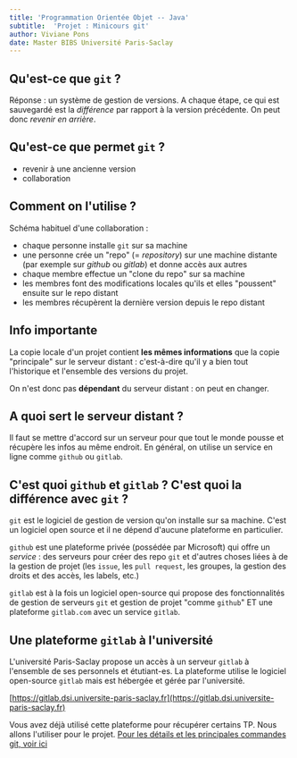 ```yaml
---
title: 'Programmation Orientée Objet -- Java'
subtitle:  'Projet : Minicours git'
author: Viviane Pons
date: Master BIBS Université Paris-Saclay 
---
```


## Qu'est-ce que `git` ?

Réponse : un système de gestion de versions. A chaque étape, ce qui est sauvegardé est la *différence* par rapport à la version précédente. On peut donc *revenir en arrière*.

## Qu'est-ce que permet `git` ?

* revenir à une ancienne version
* collaboration

## Comment on l'utilise ?

Schéma habituel d'une collaboration :

* chaque personne installe `git` sur sa machine
* une personne crée un "repo" (= *repository*) sur une machine distante (par exemple sur *github* ou *gitlab*) et donne accès aux autres 
* chaque membre effectue un "clone du repo" sur sa machine
* les membres font des modifications locales qu'ils et elles "poussent" ensuite sur le repo distant
* les membres récupèrent la dernière version depuis le repo distant

## Info importante

La copie locale d'un projet contient **les mêmes informations** que la copie "principale" sur le serveur distant : c'est-à-dire qu'il y a bien tout l'historique et l'ensemble des versions du projet.

On n'est donc pas **dépendant** du serveur distant : on peut en changer. 

## A quoi sert le serveur distant ?

Il faut se mettre d'accord sur un serveur pour que tout le monde pousse et récupère les infos au même endroit. En général, on utilise un service en ligne comme `github` ou `gitlab`. 

## C'est quoi `github` et `gitlab` ? C'est quoi la différence avec `git` ?

`git` est le logiciel de gestion de version qu'on installe sur sa machine. C'est un logiciel open source et il ne dépend d'aucune plateforme en particulier.

`github` est une plateforme privée (possédée par Microsoft) qui offre un *service* : des serveurs pour créer des repo `git` et d'autres choses liées à de la gestion de projet (les `issue`, les `pull request`, les groupes, la gestion des droits et des accès, les labels, etc.) 

`gitlab` est à la fois un logiciel open-source qui propose des fonctionnalités de gestion de serveurs `git` et gestion de projet "comme `github`" ET une plateforme `gitlab.com` avec un service `gitlab`. 

## Une plateforme `gitlab` à l'université

L'université Paris-Saclay propose un accès à un serveur `gitlab` à l'ensemble de ses personnels et étutiant-es. La plateforme utilise le logiciel open-source `gitlab` mais est hébergée et gérée par l'université.

[https://gitlab.dsi.universite-paris-saclay.fr](https://gitlab.dsi.universite-paris-saclay.fr)

Vous avez déjà utilisé cette plateforme pour récupérer certains TP. Nous allons l'utiliser pour le projet. [Pour les détails et les principales commandes git, voir ici](TP-Projet.html)






 






  
